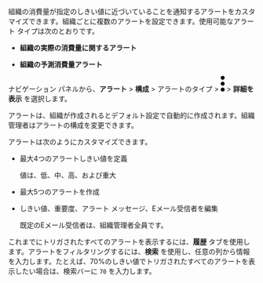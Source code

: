 組織の消費量が指定のしきい値に近づいていることを通知するアラートをカスタマイズできます。組織ごとに複数のアラートを設定できます。使用可能なアラート タイプは次のとおりです。

-   **組織の実際の消費量に関するアラート**

-   **組織の予測消費量アラート**

ナビゲーション パネルから、**アラート** \> **構成** \> アラートのタイプ \> ![""](Images/zsz1597101912145.svg) \> **詳細を表示** を選択します。

アラートは、組織が作成されるとデフォルト設定で自動的に作成されます。組織管理者はアラートの構成を変更できます。

アラートは次のようにカスタマイズできます。

-   最大4つのアラートしきい値を定義

    値は、低、中、高、および重大

-   最大5つのアラートを作成

-   しきい値、重要度、アラート メッセージ、Eメール受信者を編集

    既定のEメール受信者は、組織管理者全員です。

これまでにトリガされたすべてのアラートを表示するには、**履歴** タブを使用します。アラートをフィルタリングするには、**検索** を使用し、任意の列から情報を入力します。たとえば、70%のしきい値でトリガされたすべてのアラートを表示したい場合は、検索バーに `70` を入力します。
